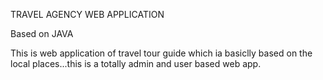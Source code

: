 TRAVEL AGENCY WEB APPLICATION<br>
<p>Based on JAVA</p>
<p>This is web application of travel tour guide which ia basiclly based on the local places...this is a totally admin and user based web app.</p>
